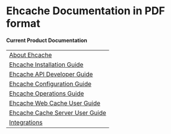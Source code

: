 ---
---

# Ehcache Documentation in PDF format

#### Current Product Documentation

| |
|:----|
|<a href="/generated/2.10.5/pdf/About_Ehcache.pdf" target="_blank">About Ehcache</a>|
|<a href="/generated/2.10.5/pdf/Ehcache_Installation_Guide.pdf" target="_blank">Ehcache Installation Guide</a>|
|<a href="/generated/2.10.5/pdf/Ehcache_API_Developer_Guide.pdf" target="_blank">Ehcache API Developer Guide</a>|
|<a href="/generated/2.10.5/pdf/Ehcache_Configuration_Guide.pdf" target="_blank">Ehcache Configuration Guide</a>|
|<a href="/generated/2.10.5/pdf/Ehcache_Operations_Guide.pdf" target="_blank">Ehcache Operations Guide</a>|
|<a href="/generated/2.10.5/pdf/Ehcache_Web_Cache_User_Guide.pdf" target="_blank">Ehcache Web Cache User Guide</a>|
|<a href="/generated/2.10.5/pdf/Ehcache_Cache_Server_User_Guide.pdf" target="_blank">Ehcache Cache Server User Guide</a>|
|<a href="/generated/2.10.5/pdf/Integrations.pdf" target="_blank">Integrations</a>|
